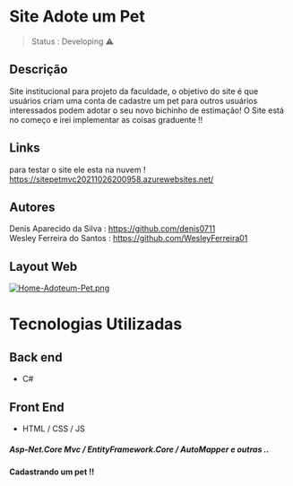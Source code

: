 # Site Adote um Pet


> Status : Developing ⚠️

## Descrição

Site institucional para projeto da faculdade, o objetivo do site é que usuários criam uma conta de cadastre um pet 
para outros usuários interessados podem adotar o seu novo bichinho de estimação!
O Site está no começo e irei implementar as coisas graduente !!

## Links
para testar o site ele esta na nuvem !
https://sitepetmvc20211026200958.azurewebsites.net/

## Autores
Denis Aparecido da Silva : https://github.com/denis0711                                                                   
Wesley Ferreira do Santos : https://github.com/WesleyFerreira01

## Layout Web

[![Home-Adoteum-Pet.png](https://i.postimg.cc/2ys8mCkh/Home-Adoteum-Pet.png)](https://postimg.cc/dZ9KjPTV)

# Tecnologias Utilizadas
## Back end
- C#

## Front End
- HTML / CSS / JS  

##### Asp-Net.Core Mvc / EntityFramework.Core / AutoMapper e outras ..

#### Cadastrando um pet !!



